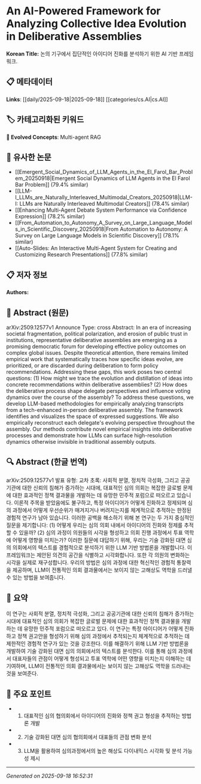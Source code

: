 
# An AI-Powered Framework for Analyzing Collective Idea Evolution in Deliberative Assemblies

**Korean Title:** 논의 기구에서 집단적인 아이디어 진화를 분석하기 위한 AI 기반 프레임워크.

## 📋 메타데이터

**Links**: [[daily/2025-09-18|2025-09-18]] [[categories/cs.AI|cs.AI]]

## 🏷️ 카테고리화된 키워드
**🚀 Evolved Concepts**: Multi-agent RAG

## 🔗 유사한 논문
- [[Emergent_Social_Dynamics_of_LLM_Agents_in_the_El_Farol_Bar_Problem_20250918|Emergent Social Dynamics of LLM Agents in the El Farol Bar Problem]] (79.4% similar)
- [[LLM-I_LLMs_are_Naturally_Interleaved_Multimodal_Creators_20250918|LLM-I: LLMs are Naturally Interleaved Multimodal Creators]] (78.4% similar)
- [[Enhancing Multi-Agent Debate System Performance via Confidence Expression]] (78.2% similar)
- [[From_Automation_to_Autonomy_A_Survey_on_Large_Language_Models_in_Scientific_Discovery_20250918|From Automation to Autonomy: A Survey on Large Language Models in Scientific Discovery]] (78.1% similar)
- [[Auto-Slides: An Interactive Multi-Agent System for Creating and Customizing Research Presentations]] (77.8% similar)

## 📋 저자 정보

**Authors:** 

## 📄 Abstract (원문)

arXiv:2509.12577v1 Announce Type: cross 
Abstract: In an era of increasing societal fragmentation, political polarization, and erosion of public trust in institutions, representative deliberative assemblies are emerging as a promising democratic forum for developing effective policy outcomes on complex global issues. Despite theoretical attention, there remains limited empirical work that systematically traces how specific ideas evolve, are prioritized, or are discarded during deliberation to form policy recommendations. Addressing these gaps, this work poses two central questions: (1) How might we trace the evolution and distillation of ideas into concrete recommendations within deliberative assemblies? (2) How does the deliberative process shape delegate perspectives and influence voting dynamics over the course of the assembly? To address these questions, we develop LLM-based methodologies for empirically analyzing transcripts from a tech-enhanced in-person deliberative assembly. The framework identifies and visualizes the space of expressed suggestions. We also empirically reconstruct each delegate's evolving perspective throughout the assembly. Our methods contribute novel empirical insights into deliberative processes and demonstrate how LLMs can surface high-resolution dynamics otherwise invisible in traditional assembly outputs.

## 🔍 Abstract (한글 번역)

arXiv:2509.12577v1 발표 유형: 교차
초록: 사회적 분열, 정치적 극성화, 그리고 공공기관에 대한 신뢰의 침해가 증가하는 시대에, 대표적인 심의 의회는 복잡한 글로벌 문제에 대한 효과적인 정책 결과물을 개발하는 데 유망한 민주적 포럼으로 떠오르고 있습니다. 이론적 주목을 받았음에도 불구하고, 특정 아이디어가 어떻게 진화하고 정제되며 심의 과정에서 어떻게 우선순위가 매겨지거나 버려지는지를 체계적으로 추적하는 한정된 경험적 연구가 남아 있습니다. 이러한 공백을 해소하기 위해 본 연구는 두 가지 중심적인 질문을 제기합니다: (1) 어떻게 우리는 심의 의회 내에서 아이디어의 진화와 정제를 추적할 수 있을까? (2) 심의 과정이 의원들의 시각을 형성하고 의회 진행 과정에서 투표 역학에 어떻게 영향을 미치는가? 이러한 질문에 대답하기 위해, 우리는 기술 강화된 대면 심의 의회에서의 텍스트를 경험적으로 분석하기 위한 LLM 기반 방법론을 개발합니다. 이 프레임워크는 제안된 의견의 공간을 식별하고 시각화합니다. 또한 각 의원의 변화하는 시각을 실제로 재구성합니다. 우리의 방법은 심의 과정에 대한 혁신적인 경험적 통찰력을 제공하며, LLM이 전통적인 의회 결과물에서는 보이지 않는 고해상도 역학을 드러낼 수 있는 방법을 보여줍니다.

## 📝 요약

이 연구는 사회적 분열, 정치적 극성화, 그리고 공공기관에 대한 신뢰의 침해가 증가하는 시대에 대표적인 심의 의회가 복잡한 글로벌 문제에 대한 효과적인 정책 결과물을 개발하는 데 유망한 민주적 포럼으로 떠오르고 있다. 이 연구는 특정 아이디어가 어떻게 진화하고 정책 권고안을 형성하기 위해 심의 과정에서 추적되는지 체계적으로 추적하는 데 제한적인 경험적 연구가 있는 것을 강조한다. 이를 해결하기 위해 LLM 기반 방법론을 개발하여 기술 강화된 대면 심의 의회에서의 텍스트를 분석한다. 이를 통해 심의 과정에서 대표자들의 관점이 어떻게 형성되고 투표 역학에 어떤 영향을 미치는지 이해하는 데 기여하며, LLM이 전통적인 의회 결과물에서는 보이지 않는 고해상도 역학을 드러내는 것을 보여준다.

## 🎯 주요 포인트

- 1. 대표적인 심의 협의회에서 아이디어의 진화와 정책 권고 형성을 추적하는 방법론 개발

- 2. 기술 강화된 대면 심의 협의회에서 대표들의 관점 변화 분석

- 3. LLM을 활용하여 심의과정에서의 높은 해상도 다이내믹스 시각화 및 분석 가능성 제시

---

*Generated on 2025-09-18 16:52:31*